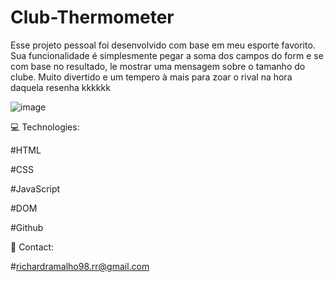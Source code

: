 # Club-Thermometer
Esse projeto pessoal foi desenvolvido com base em meu esporte favorito. <br>
Sua funcionalidade é simplesmente pegar a soma dos campos do form e se com base no resultado, le mostrar uma mensagem sobre o tamanho do clube.
Muito divertido e um tempero à mais para zoar o rival na hora daquela resenha kkkkkk

![image](https://github.com/RichardRamalho/Club-Thermometer/assets/128335563/08fdac26-b413-4f0b-970c-72b2973821b2)


💻 Technologies:

#HTML  

#CSS  

#JavaScript  

#DOM  

#Github  

📧 Contact:  

#richardramalho98.rr@gmail.com
